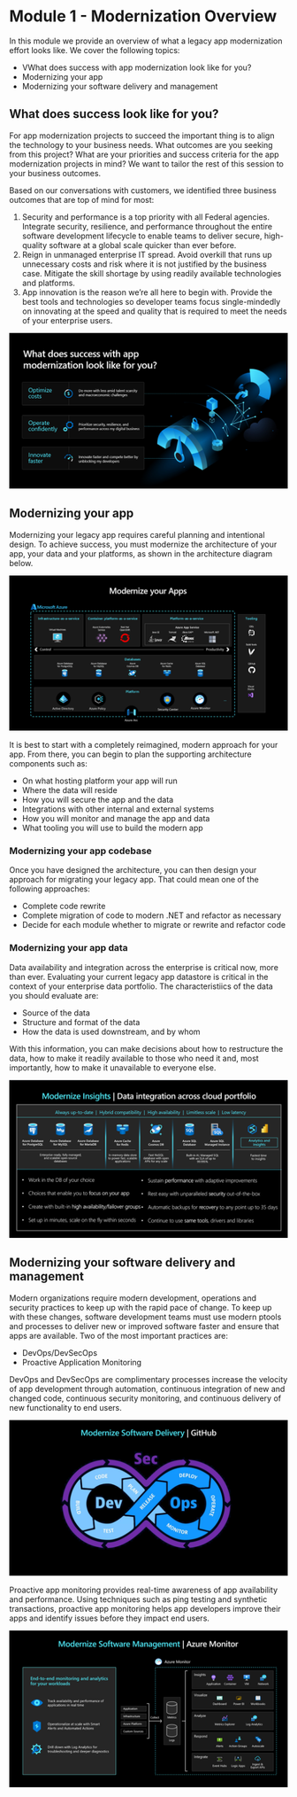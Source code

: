 #
# Module 1 - Modernization Overview

In this module we provide an overview of what a legacy app modernization effort looks like. We cover the following topics:

- VWhat does success with app modernization look like for you?
- Modernizing your app
- Modernizing your software delivery and management

## What does success look like for you?

For app modernization projects to succeed the important thing is to align the technology to your business needs. What outcomes are you seeking from this project? What are your priorities and success criteria for the app modernization projects in mind? We want to tailor the rest of this session to your business outcomes.  

Based on our conversations with customers, we identified three business outcomes that are top of mind for most:

1. Security and performance is a top priority with all Federal agencies. Integrate security, resilience, and performance throughout the entire software development lifecycle to enable teams to deliver secure, high-quality software at a global scale quicker than ever before.
2. Reign in unmanaged enterprise IT spread. Avoid overkill that runs up unnecessary costs and risk where it is not justified by the business case. Mitigate the skill shortage by using readily available technologies and platforms.
3. App innovation is the reason we’re all here to begin with. Provide the best tools and technologies so developer teams focus single-mindedly on innovating at the speed and quality that is required to meet the needs of your enterprise users. 

![What does app modernization success look like?](./images/app-modernization-success.png)

## Modernizing your app

Modernizing your legacy app requires careful planning and intentional design. To achieve success, you must modernize the architecture of your app, your data and your platforms, as shown in the architecture diagram below.   

![Modernizing your app](./images/modern-app-architecture.png)

It is best to start with a completely reimagined, modern approach for your app. From there, you can begin to plan the supporting architecture components such as:

* On what hosting platform your app will run
* Where the data will reside
* How you will secure the app and the data
* Integrations with other internal and external systems
* How you will monitor and manage the app and data
* What tooling you will use to build the modern app

### Modernizing your app codebase

Once you have designed the architecture, you can then design your approach for migrating your legacy app. That could mean one of the following approaches:

* Complete code rewrite
* Complete migration of code to modern .NET and refactor as necessary
* Decide for each module whether to migrate or rewrite and refactor code

### Modernizing your app data

Data availability and integration across the enterprise is critical now, more than ever. Evaluating your current legacy app datastore is critical in the context of your enterprise data portfolio. The characteristiics of the data you should evaluate are:
* Source of the data
* Structure and format of the data
* How the data is used downstream, and by whom

With this information, you can make decisions about how to restructure the data, how to make it readily available to those who need it and, most importantly, how to make it unavailable to everyone else.

![Modernizing your app data](./images/modern-app-data-architecture.png)

## Modernizing your software delivery and management
Modern organizations require modern development, operations and security practices to keep up with the rapid pace of change. To keep up with these changes, software development teams must use modern ptools and processes to deliver new or improved software faster and ensure that apps are available. Two of the most important practices are:

* DevOps/DevSecOps
* Proactive Application Monitoring

DevOps and DevSecOps are complimentary processes increase the velocity of app development through automation, continuous integration of new and changed code, continuous security monitoring, and continuous delivery of new functionality to end users.

![Modernizing your software delivery](./images/modern-app-delivery.png)

Proactive app monitoring provides real-time awareness of app availability and performance. Using techniques such as ping testing and synthetic transactions, proactive app monitoring helps app developers improve their apps and identify issues before they impact end users.  

![Modernizing your software management](./images/modern-app-monitoring.png)